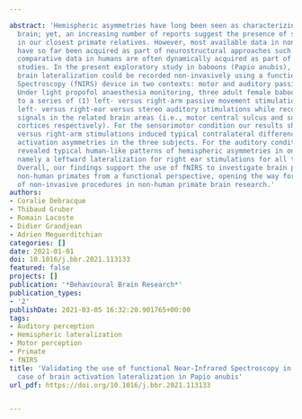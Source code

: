 ---
abstract: 'Hemispheric asymmetries have long been seen as characterizing the human
  brain; yet, an increasing number of reports suggest the presence of such brain asymmetries
  in our closest primate relatives. However, most available data in non-human primates
  have so far been acquired as part of neurostructural approaches such as MRI, while
  comparative data in humans are often dynamically acquired as part of neurofunctional
  studies. In the present exploratory study in baboons (Papio anubis), we tested whether
  brain lateralization could be recorded non-invasively using a functional Near-Infrared
  Spectroscopy (fNIRS) device in two contexts: motor and auditory passive stimulations.
  Under light propofol anaesthesia monitoring, three adult female baboons were exposed
  to a series of (1) left- versus right-arm passive movement stimulations; and (2)
  left- versus right-ear versus stereo auditory stimulations while recording fNIRS
  signals in the related brain areas (i.e., motor central sulcus and superior temporal
  cortices respectively). For the sensorimotor condition our results show that left-arm
  versus right-arm stimulations induced typical contralateral difference in hemispheric
  activation asymmetries in the three subjects. For the auditory condition, we also
  revealed typical human-like patterns of hemispheric asymmetries in one subject,
  namely a leftward lateralization for right ear stimulations for all three channels.
  Overall, our findings support the use of fNIRS to investigate brain processing in
  non-human primates from a functional perspective, opening the way for the development
  of non-invasive procedures in non-human primate brain research.'
authors:
- Coralie Debracque
- Thibaud Gruber
- Romain Lacoste
- Didier Grandjean
- Adrien Meguerditchian
categories: []
date: 2021-01-01
doi: 10.1016/j.bbr.2021.113133
featured: false
projects: []
publication: '*Behavioural Brain Research*'
publication_types:
- '2'
publishDate: 2021-03-05 16:32:20.901765+00:00
tags:
- Auditory perception
- Hemispheric lateralization
- Motor perception
- Primate
- fNIRS
title: 'Validating the use of functional Near-Infrared Spectroscopy in monkeys: The
  case of brain activation lateralization in Papio anubis'
url_pdf: https://doi.org/10.1016/j.bbr.2021.113133

---
